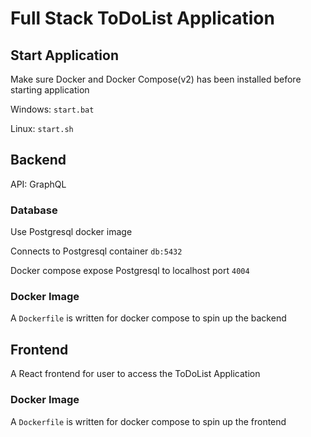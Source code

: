 # Full Stack ToDoList Application

## Start Application

Make sure Docker and Docker Compose(v2) has been installed before starting application

Windows: `start.bat`

Linux: `start.sh`

## Backend

API: GraphQL

### Database

Use Postgresql docker image

Connects to Postgresql container `db:5432`

Docker compose expose Postgresql to localhost port `4004`

### Docker Image

A `Dockerfile` is written for docker compose to spin up the backend

## Frontend

A React frontend for user to access the ToDoList Application

### Docker Image

A `Dockerfile` is written for docker compose to spin up the frontend
